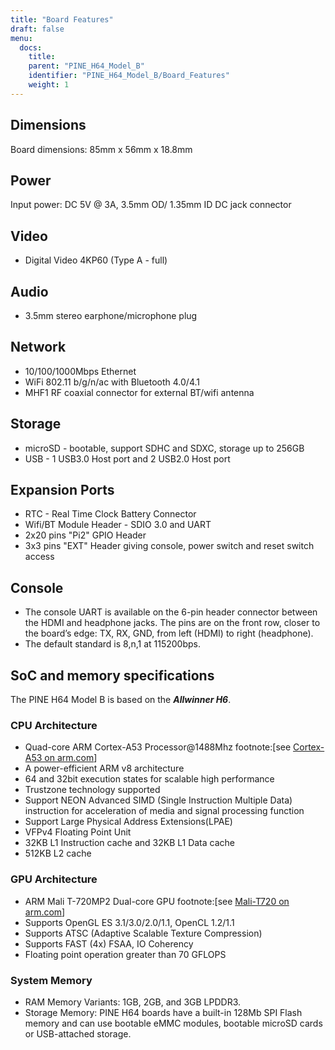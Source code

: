 ```yaml
---
title: "Board Features"
draft: false
menu:
  docs:
    title:
    parent: "PINE_H64_Model_B"
    identifier: "PINE_H64_Model_B/Board_Features"
    weight: 1
---
```


## Dimensions

Board dimensions: 85mm x 56mm x 18.8mm

## Power

Input power: DC 5V @ 3A, 3.5mm OD/ 1.35mm ID DC jack connector

## Video

* Digital Video 4KP60 (Type A - full)

## Audio

* 3.5mm stereo earphone/microphone plug

## Network

* 10/100/1000Mbps Ethernet
* WiFi 802.11 b/g/n/ac with Bluetooth 4.0/4.1
* MHF1 RF coaxial connector for external BT/wifi antenna

## Storage

* microSD - bootable, support SDHC and SDXC, storage up to 256GB
* USB -	1 USB3.0 Host port and 2 USB2.0 Host port

## Expansion Ports

* RTC - Real Time Clock Battery Connector
* Wifi/BT Module Header - SDIO 3.0 and UART
* 2x20 pins "Pi2" GPIO Header
* 3x3 pins "EXT" Header giving console, power switch and reset switch access

## Console

* The console UART is available on the 6-pin header connector between the HDMI and headphone jacks. The pins are on the front row, closer to the board’s edge: TX, RX, GND, from left (HDMI) to right (headphone).
* The default standard is 8,n,1 at 115200bps.

## SoC and memory specifications

The PINE H64 Model B is based on the ***Allwinner H6***.

### CPU Architecture

* Quad-core ARM Cortex-A53 Processor@1488Mhz footnote:[see [Cortex-A53 on arm.com](https://www.arm.com/products/processors/cortex-a/cortex-a53-processor.php)]
* A power-efficient ARM v8 architecture
* 64 and 32bit execution states for scalable high performance
* Trustzone technology supported
* Support NEON Advanced SIMD (Single Instruction Multiple Data) instruction for acceleration of media and signal processing function
* Support Large Physical Address Extensions(LPAE)
* VFPv4 Floating Point Unit
* 32KB L1 Instruction cache and 32KB L1 Data cache
* 512KB L2 cache

### GPU Architecture

* ARM Mali T-720MP2 Dual-core GPU footnote:[see [Mali-T720 on arm.com](https://developer.arm.com/products/graphics-and-multimedia/mali-gpus/mali-t720-gpu)]
* Supports OpenGL ES 3.1/3.0/2.0/1.1, OpenCL 1.2/1.1
* Supports ATSC (Adaptive Scalable Texture Compression)
* Supports FAST (4x) FSAA, IO Coherency
* Floating point operation greater than 70 GFLOPS

### System Memory

* RAM Memory Variants: 1GB, 2GB, and 3GB LPDDR3.
* Storage Memory: PINE H64 boards have a built-in 128Mb SPI Flash memory and can use bootable eMMC modules, bootable microSD cards or USB-attached storage.
